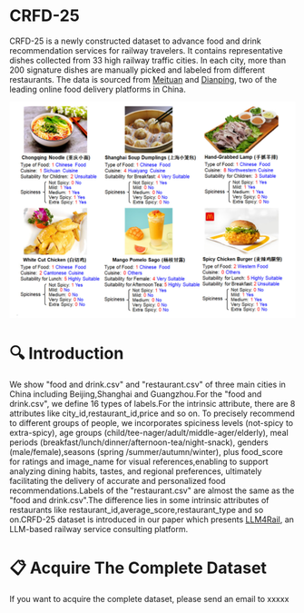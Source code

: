 # CRFD-25
CRFD-25 is a newly constructed dataset to advance food and drink recommendation services for railway travelers. It contains representative dishes collected from 33 high railway traffic cities. In each city, more than 200 signature dishes are manually picked and labeled from different restaurants. The data is sourced from [Meituan](https://www.waimai.meituan.com) and [Dianping](https://www.dianping.com), two of the leading online food delivery platforms in China.

<img src="./illustrationofCRFD-25dataset.jpg" style="max-width:100%;height:auto;">

# 🔍 Introduction
We show "food and drink.csv" and "restaurant.csv" of three main cities in China including Beijing,Shanghai and Guangzhou.For the "food and drink.csv", we define 16 types of labels.For the intrinsic attribute, there are 8 attributes like city_id,restaurant_id,price and so on. To precisely recommend to different groups of people, we incorporates spiciness levels (not-spicy to extra-spicy), age groups (child/tee-nager/adult/middle-ager/elderly), meal periods (breakfast/lunch/dinner/afternoon-tea/night-snack), genders (male/female),seasons (spring /summer/autumn/winter), plus food_score for ratings and image_name for visual references,enabling to support analyzing dining habits, tastes, and regional preferences, ultimately facilitating the delivery of accurate and personalized food recommendations.Labels of the "restaurant.csv" are almost the same as the "food and drink.csv".The difference lies in some intrinsic attributes of restaurants like restaurant_id,average_score,restaurant_type and so on.CRFD-25 dataset is introduced in our paper which presents [LLM4Rail](https://anonymous.4open.science/r/LLM4Rail), an LLM-based railway service consulting platform.

# 📋 Acquire The Complete Dataset 
If you want to acquire the complete dataset, please send an email to xxxxx
